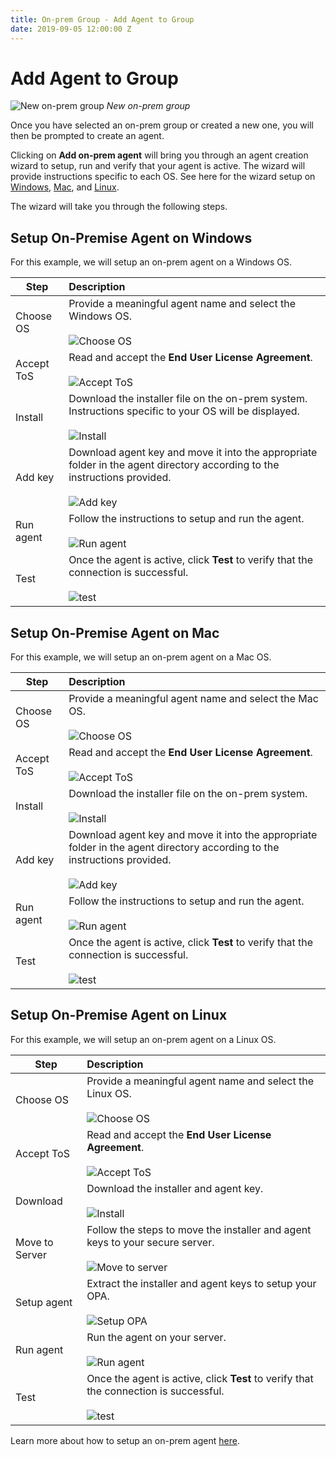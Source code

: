```yaml
---
title: On-prem Group - Add Agent to Group
date: 2019-09-05 12:00:00 Z
---
```


# Add Agent to Group

![New on-prem group](~@img/on-prem/empty-group.png)
*New on-prem group*

Once you have selected an on-prem group or created a new one, you will then be prompted to create an agent.

Clicking on **Add on-prem agent** will bring you through an agent creation wizard to setup, run and verify that your agent is active. The wizard will provide instructions specific to each OS. See here for the wizard setup on [Windows](#setup-on-premise-agent-on-windows), [Mac](#setup-on-premise-agent-on-mac), and [Linux](#setup-on-premise-agent-on-linux).

The wizard will take you through the following steps.

## Setup On-Premise Agent on Windows

For this example, we will setup an on-prem agent on a Windows OS.

| Step       | Description |
| ---------- | :---------- |
| Choose OS  | Provide a meaningful agent name and select the Windows OS.<br><br>![Choose OS](~@img/on-prem/choose-os.png) |
| Accept ToS | Read and accept the **End User License Agreement**.<br><br>![Accept ToS](~@img/on-prem/accept-tos.png) |
| Install    | Download the installer file on the on-prem system. Instructions specific to your OS will be displayed.<br><br>![Install](~@img/on-prem/install.png) |
| Add key    | Download agent key and move it into the appropriate folder in the agent directory according to the instructions provided.<br><br>![Add key](~@img/on-prem/add-key.png) |
| Run agent  | Follow the instructions to setup and run the agent.<br><br>![Run agent](~@img/on-prem/run-agent-wizard.png) |
| Test       | Once the agent is active, click **Test** to verify that the connection is successful.<br><br>![test](~@img/on-prem/test-agent-setup.png) |

## Setup On-Premise Agent on Mac

For this example, we will setup an on-prem agent on a Mac OS.

| Step       | Description |
| ---------- | :---------- |
| Choose OS  | Provide a meaningful agent name and select the Mac OS.<br><br>![Choose OS](~@img/on-prem/choose-os-mac.png) |
| Accept ToS | Read and accept the **End User License Agreement**.<br><br>![Accept ToS](~@img/on-prem/accept-tos.png) |
| Install    | Download the installer file on the on-prem system.<br><br>![Install](~@img/on-prem/install-mac.png) |
| Add key    | Download agent key and move it into the appropriate folder in the agent directory according to the instructions provided.<br><br>![Add key](~@img/on-prem/add-key-mac.png) |
| Run agent  | Follow the instructions to setup and run the agent.<br><br>![Run agent](~@img/on-prem/run-agent-wizard-mac.png) |
| Test       | Once the agent is active, click **Test** to verify that the connection is successful.<br><br>![test](~@img/on-prem/test-agent-setup.png) |

## Setup On-Premise Agent on Linux

For this example, we will setup an on-prem agent on a Linux OS.

| Step           | Description |
| -------------- | :---------- |
| Choose OS      | Provide a meaningful agent name and select the Linux OS.<br><br>![Choose OS](~@img/on-prem/choose-os-linux.png) |
| Accept ToS     | Read and accept the **End User License Agreement**.<br><br>![Accept ToS](~@img/on-prem/accept-tos-linux.png) |
| Download       | Download the installer and agent key.<br><br>![Install](~@img/on-prem/download-installer-linux.png) |
| Move to Server | Follow the steps to move the installer and agent keys to your secure server.<br><br>![Move to server](~@img/on-prem/move-to-server-linux.png) |
| Setup agent    | Extract the installer and agent keys to setup your OPA.<br><br>![Setup OPA](~@img/on-prem/setup-opa-linux.png) |
| Run agent      | Run the agent on your server.<br><br>![Run agent](~@img/on-prem/run-agent-wizard-linux.png) |
| Test           | Once the agent is active, click **Test** to verify that the connection is successful.<br><br>![test](~@img/on-prem/test-agent-setup-linux.png) |

Learn more about how to setup an on-prem agent [here](/on-prem/agents/setup.md).
